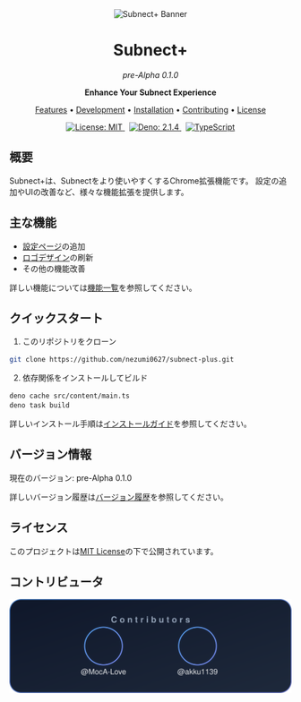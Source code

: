 <div align="center">
  <img src=".github/assets/banner.svg" alt="Subnect+ Banner" width="800" />

<h1>Subnect+</h1>
  <p><i>pre-Alpha 0.1.0</i></p>

<p><b>Enhance Your Subnect Experience</b></p>

<p>
    <a href="docs/features.md">Features</a> •
    <a href="docs/development.md">Development</a> •
    <a href="docs/installation.md">Installation</a> •
    <a href="CONTRIBUTING.md">Contributing</a> •
    <a href="LICENSE">License</a>
  </p>

<p>
    <a href="https://github.com/nezumi0627/subnect-plus/blob/main/LICENSE">
      <img src="https://img.shields.io/badge/license-MIT-blue.svg" alt="License: MIT">
    </a>
    &nbsp;
    <a href="https://deno.land">
      <img src="https://img.shields.io/badge/deno-2.1.4-informational.svg" alt="Deno: 2.1.4">
    </a>
    &nbsp;
    <a href="https://www.typescriptlang.org/">
      <img src="https://img.shields.io/badge/typescript-%23007ACC.svg?logo=typescript&logoColor=white" alt="TypeScript">
    </a>
  </p>
</div>

## 概要

Subnect+は、Subnectをより使いやすくするChrome拡張機能です。
設定の追加やUIの改善など、様々な機能拡張を提供します。

## 主な機能

- [設定ページ](docs/features.md#setting-button)の追加
- [ロゴデザイン](docs/features.md#change-logo-subnect)の刷新
- その他の機能改善

詳しい機能については[機能一覧](docs/features.md)を参照してください。

## クイックスタート

1. このリポジトリをクローン

```bash
git clone https://github.com/nezumi0627/subnect-plus.git
```

2. 依存関係をインストールしてビルド

```bash
deno cache src/content/main.ts
deno task build
```

詳しいインストール手順は[インストールガイド](docs/installation.md)を参照してください。

## バージョン情報

現在のバージョン: pre-Alpha 0.1.0

詳しいバージョン履歴は[バージョン履歴](docs/version-history.md)を参照してください。

## ライセンス

このプロジェクトは[MIT License](LICENSE)の下で公開されています。

## コントリビュータ

<div align="center">
  <a href="https://github.com/nezumi0627/subnect-plus/graphs/contributors">
    <img src=".github/assets/contributors.svg" alt="Contributors" width="600" />
  </a>
</div>
